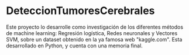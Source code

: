 # DeteccionTumoresCerebrales
Este proyecto lo desarrolle como investigación de los diferentes métodos de machine learning: Regresión logística, Redes neuronales y Vectores SVM, sobre un dataset obtenido en la ya famosa web "kaggle.com". Esta desarrollado en Python, y cuenta con una memoria final.
